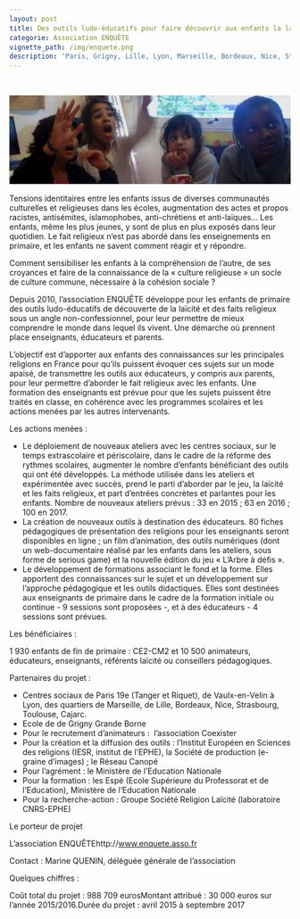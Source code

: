 ```yaml
---
layout: post
title: Des outils ludo-éducatifs pour faire découvrir aux enfants la laïcité
categorie: Association ENQUÊTE
vignette_path: /img/enquete.png
description: 'Paris, Grigny, Lille, Lyon, Marseille, Bordeaux, Nice, Strasbourg … Comment répondre aux tensions ?'
---
```


&nbsp;

![](/uploads/versions/enquete_large---x----825-260x---.png)

Tensions identitaires entre les enfants issus de diverses communaut&eacute;s culturelles et religieuses dans les &eacute;coles, augmentation des actes et propos racistes, antis&eacute;mites, islamophobes, anti-chr&eacute;tiens et anti-la&iuml;ques… Les enfants, m&ecirc;me les plus jeunes, y sont de plus en plus expos&eacute;s dans leur quotidien. Le fait religieux n’est pas abord&eacute; dans les enseignements en primaire, et les enfants ne savent comment r&eacute;agir et y r&eacute;pondre.

Comment sensibiliser les enfants &agrave; la compr&eacute;hension de l’autre, de ses croyances et faire de la connaissance de la &laquo; culture religieuse &raquo; un socle de culture commune, n&eacute;cessaire &agrave; la coh&eacute;sion sociale ?

Depuis 2010, l’association ENQU&Ecirc;TE d&eacute;veloppe pour les enfants de primaire des outils ludo-&eacute;ducatifs de d&eacute;couverte de la la&iuml;cit&eacute; et des faits religieux sous un angle non-confessionnel, pour leur permettre de mieux comprendre le monde dans lequel ils vivent. Une d&eacute;marche o&ugrave; prennent place enseignants, &eacute;ducateurs et parents.

L’objectif est d’apporter aux enfants des connaissances sur les principales religions en France pour qu’ils puissent &eacute;voquer ces sujets sur un mode apais&eacute;, de transmettre les outils aux &eacute;ducateurs, y compris aux parents, pour leur permettre d’aborder le fait religieux avec les enfants. Une formation des enseignants est pr&eacute;vue pour que les sujets puissent &ecirc;tre trait&eacute;s en classe, en coh&eacute;rence avec les programmes scolaires et les actions men&eacute;es par les autres intervenants.

Les actions men&eacute;es :

* Le d&eacute;ploiement de nouveaux ateliers avec les centres sociaux, sur le temps extrascolaire et p&eacute;riscolaire, dans le cadre de la r&eacute;forme des rythmes scolaires, augmenter le nombre d’enfants b&eacute;n&eacute;ficiant des outils qui ont &eacute;t&eacute; d&eacute;velopp&eacute;s. La m&eacute;thode utilis&eacute;e dans les ateliers et exp&eacute;riment&eacute;e avec succ&egrave;s, prend le parti d’aborder par le jeu, la la&iuml;cit&eacute; et les faits religieux, et part d’entr&eacute;es concr&egrave;tes et parlantes pour les enfants. Nombre de nouveaux ateliers pr&eacute;vus : 33 en 2015 ; 63 en 2016 ; 100 en 2017.
* La cr&eacute;ation de nouveaux outils &agrave; destination des &eacute;ducateurs. 80 fiches p&eacute;dagogiques de pr&eacute;sentation des religions pour les enseignants seront disponibles en ligne ; un film d’animation, des outils num&eacute;riques (dont un web-documentaire r&eacute;alis&eacute; par les enfants dans les ateliers, sous forme de serious game) et la nouvelle &eacute;dition du jeu &laquo; L’Arbre &agrave; d&eacute;fis &raquo;.
* Le d&eacute;veloppement de formations associant le fond et la forme. Elles apportent des connaissances sur le sujet et un d&eacute;veloppement sur l’approche p&eacute;dagogique et les outils didactiques. Elles sont destin&eacute;es aux enseignants de primaire dans le cadre de la formation initiale ou continue - 9 sessions sont propos&eacute;es -, et &agrave; des &eacute;ducateurs - 4 sessions sont pr&eacute;vues.


Les b&eacute;n&eacute;ficiaires :

1 930 enfants de fin de primaire : CE2-CM2 et 10 500 animateurs, &eacute;ducateurs, enseignants, r&eacute;f&eacute;rents la&iuml;cit&eacute; ou conseillers p&eacute;dagogiques.

Partenaires du projet :

* Centres sociaux de Paris 19e (Tanger et Riquet), de Vaulx-en-Velin &agrave; Lyon, des quartiers de Marseille, de Lille, Bordeaux, Nice, Strasbourg, Toulouse, Cajarc.
* Ecole de de Grigny Grande Borne
* Pour le recrutement d’animateurs :&nbsp; l’association Coexister
* Pour la cr&eacute;ation et la diffusion des outils : l’Institut Europ&eacute;en en Sciences des religions (IESR, institut de l’EPHE), la Soci&eacute;t&eacute; de production (e-graine d’images) ; le R&eacute;seau Canop&eacute;
* Pour l’agr&eacute;ment : le Minist&egrave;re de l’Education Nationale
* Pour la formation : les Esp&eacute; (Ecole Sup&eacute;rieure du Professorat et de l’Education), Minist&egrave;re de l’Education Nationale
* Pour la recherche-action : Groupe Soci&eacute;t&eacute; Religion La&iuml;cit&eacute; (laboratoire CNRS-EPHE)


Le porteur de projet

L’association ENQU&Ecirc;TEhttp://www.enquete.asso.fr

Contact : Marine QUENIN, d&eacute;l&eacute;gu&eacute;e g&eacute;n&eacute;rale de l’association

Quelques chiffres :

Co&ucirc;t total du projet : 988 709 eurosMontant attribu&eacute; : 30 000 euros sur l’ann&eacute;e 2015/2016.Dur&eacute;e du projet : avril 2015 &agrave; septembre 2017